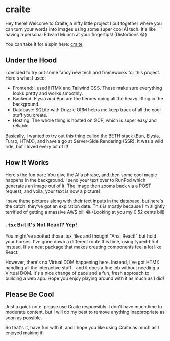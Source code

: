 # craite

Hey there! Welcome to Craite, a nifty little project I put together where you can turn your words into images using some super cool AI tech. It's like having a personal Edvard Munch at your fingertips! (Distortions 😂)

You can take it for a spin here: [craite](https://craite-4wgfen3n5q-rj.a.run.app/)

## Under the Hood

I decided to try out some fancy new tech and frameworks for this project. Here's what I used:

- Frontend: I used HTMX and Tailwind CSS. These make sure everything looks pretty and works smoothly.
- Backend: Elysia and Bun are the heroes doing all the heavy lifting in the background.
- Database: SQLite with Drizzle ORM helps me keep track of all the cool stuff you create.
- Hosting: The whole thing is hosted on GCP, which is super easy and reliable.

Basically, I wanted to try out this thing called the BETH stack (Bun, Elysia, Turso, HTMX), and have a go at Server-Side Rendering (SSR). It was a wild ride, but I loved every bit of it!

## How It Works

Here's the fun part: You give the AI a phrase, and then some cool magic happens in the background. I send your text over to RunPod which generates an image out of it. The image then zooms back via a POST request, and voila, your text is now a picture!

I save these pictures along with their text inputs in the database, but here's the catch: they've got an expiration date. This is mostly because I'm slightly terrified of getting a massive AWS bill 😂 (Looking at you my 0.52 cents bill)

### `.tsx` But It's Not React? Yep!

You might've spotted those .tsx files and thought "Aha, React!" but hold your horses. I've gone down a different route this time, using typed-html instead. It's a neat package that makes creating components feel a lot like React.

However, there's no Virtual DOM happening here. Instead, I've got HTMX handling all the interactive stuff - and it does a fine job without needing a Virtual DOM. It's a nice change of pace and a fun, fresh approach to building a web app. Hope you enjoy playing around with it as much as I did!

## Please Be Cool

Just a quick note: please use Craite responsibly. I don't have much time to moderate content, but I will do my best to remove anything inappropriate as soon as possible.

So that's it, have fun with it, and I hope you like using Craite as much as I enjoyed making it!
